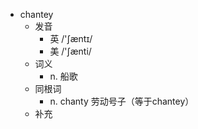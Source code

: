 - chantey
  - 发音
    - 英 /'ʃæntɪ/
    - 美 /'ʃænti/
  - 词义
    - n. 船歌
  - 同根词
    - n. chanty 劳动号子（等于chantey）
  - 补充